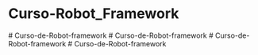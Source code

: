 # Curso-Robot_Framework
#   C u r s o - d e - R o b o t - f r a m e w o r k  
 #   C u r s o - d e - R o b o t - f r a m e w o r k  
 #   C u r s o - d e - R o b o t - f r a m e w o r k  
 # Curso-de-Robot-framework
